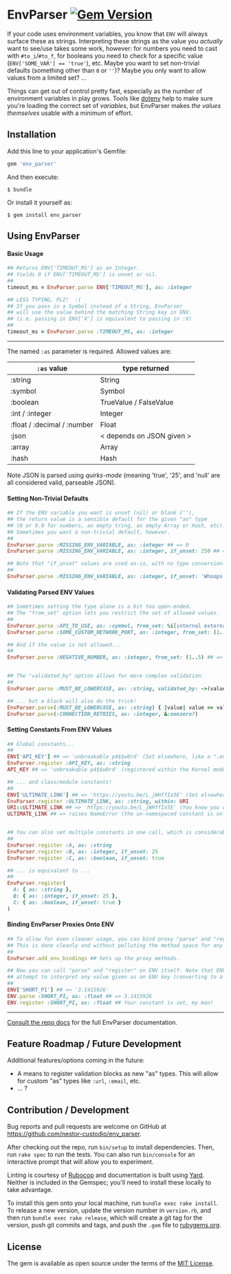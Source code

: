 # EnvParser  [![Gem Version](https://badge.fury.io/rb/env_parser.svg)](https://badge.fury.io/rb/env_parser)

If your code uses environment variables, you know that `ENV` will always surface these as strings. Interpreting these strings as the value you *actually* want to see/use takes some work, however: for numbers you need to cast with `#to_i`/`#to_f`, for booleans you need to check for a specific value (`ENV['SOME_VAR'] == 'true'`), etc. Maybe you want to set non-trivial defaults (something other than `0` or `''`)? Maybe you only want to allow values from a limited set? ...

Things can get out of control pretty fast, especially as the number of environment variables in play grows. Tools like [dotenv](https://github.com/bkeepers/dotenv) help to make sure you're loading the correct set of *variables*, but EnvParser makes *the values themselves* usable with a minimum of effort.


## Installation

Add this line to your application's Gemfile:

```ruby
gem 'env_parser'
```

And then execute:

    $ bundle

Or install it yourself as:

    $ gem install env_parser


## Using EnvParser

#### Basic Usage

```ruby
## Returns ENV['TIMEOUT_MS'] as an Integer.
## Yields 0 if ENV['TIMEOUT_MS'] is unset or nil.
##
timeout_ms = EnvParser.parse ENV['TIMEOUT_MS'], as: :integer

## LESS TYPING, PLZ!  :(
## If you pass in a Symbol instead of a String, EnvParser
## will use the value behind the matching String key in ENV.
## (i.e. passing in ENV['X'] is equivalent to passing in :X)
##
timeout_ms = EnvParser.parse :TIMEOUT_MS, as: :integer
```

---

The named `:as` parameter is required. Allowed values are:

<table>
  <tbody>
    <tr>
      <th><code>:as</code> value</th>
      <th>type returned</th>
    </tr>
  </tbody>
  <tbody>
    <tr>
      <td>:string</td>
      <td>String</td>
    </tr>
    <tr>
      <td>:symbol</td>
      <td>Symbol</td>
    </tr>
    <tr>
      <td>:boolean</td>
      <td>TrueValue / FalseValue</td>
    </tr>
    <tr>
      <td>:int / :integer</td>
      <td>Integer</td>
    </tr>
    <tr>
      <td>:float / :decimal / :number</td>
      <td>Float</td>
    </tr>
    <tr>
      <td>:json</td>
      <td>&lt; depends on JSON given &gt;</td>
    </tr>
    <tr>
      <td>:array</td>
      <td>Array</td>
    </tr>
    <tr>
      <td>:hash</td>
      <td>Hash</td>
    </tr>
  </tbody>
</table>


Note JSON is parsed using *quirks-mode* (meaning 'true', '25', and 'null' are all considered valid, parseable JSON).


#### Setting Non-Trivial Defaults

```ruby
## If the ENV variable you want is unset (nil) or blank (''),
## the return value is a sensible default for the given "as" type
## (0 or 0.0 for numbers, an empty tring, an empty Array or Hash, etc).
## Sometimes you want a non-trivial default, however.
##
EnvParser.parse :MISSING_ENV_VARIABLE, as: :integer ## => 0
EnvParser.parse :MISSING_ENV_VARIABLE, as: :integer, if_unset: 250 ## => 250

## Note that "if_unset" values are used as-is, with no type conversion.
##
EnvParser.parse :MISSING_ENV_VARIABLE, as: :integer, if_unset: 'Whoops!' ## => 'Whoops!'
```


#### Validating Parsed ENV Values

```ruby
## Sometimes setting the type alone is a bit too open-ended.
## The "from_set" option lets you restrict the set of allowed values.
##
EnvParser.parse :API_TO_USE, as: :symbol, from_set: %i[internal external]
EnvParser.parse :SOME_CUSTOM_NETWORK_PORT, as: :integer, from_set: (1..65535), if_unset: 80

## And if the value is not allowed...
##
EnvParser.parse :NEGATIVE_NUMBER, as: :integer, from_set: (1..5) ## => raises EnvParser::ValueNotAllowed


## The "validated_by" option allows for more complex validation.
##
EnvParser.parse :MUST_BE_LOWERCASE, as: :string, validated_by: ->(value) { value == value.downcase }

## ... but a block will also do the trick!
EnvParser.parse(:MUST_BE_LOWERCASE, as: :string) { |value| value == value.downcase }
EnvParser.parse(:CONNECTION_RETRIES, as: :integer, &:nonzero?)
```


#### Setting Constants From ENV Values

```ruby
## Global constants...
##
ENV['API_KEY'] ## => 'unbreakable p4$$w0rd' (Set elsewhere, like a ".env" file.)
EnvParser.register :API_KEY, as: :string
API_KEY ## => 'unbreakable p4$$w0rd' (registered within the Kernel module, so it's available everywhere)

## ... and class/module constants!
##
ENV['ULTIMATE_LINK'] ## => 'https://youtu.be/L_jWHffIx5E' (Set elsewhere, like a ".env" file.)
EnvParser.register :ULTIMATE_LINK, as: :string, within: URI
URI::ULTIMATE_LINK ## => 'https://youtu.be/L_jWHffIx5E' (You know you want to check it out!)
ULTIMATE_LINK ## => raises NameError (the un-namespaced constant is only in scope within the URI module)


## You can also set multiple constants in one call, which is considerably cleaner to read:
##
EnvParser.register :A, as: :string
EnvParser.register :B, as: :integer, if_unset: 25
EnvParser.register :C, as: :boolean, if_unset: true

## ... is equivalent to ...
##
EnvParser.register(
  A: { as: :string },
  B: { as: :integer, if_unset: 25 },
  C: { as: :boolean, if_unset: true }
)
```


#### Binding EnvParser Proxies Onto ENV

```ruby
## To allow for even cleaner usage, you can bind proxy "parse" and "register" methods onto ENV.
## This is done cleanly and without polluting the method space for any other objects.
##
EnvParser.add_env_bindings ## Sets up the proxy methods.

## Now you can call "parse" and "register" on ENV itself. Note that ENV's proxy "parse" method will
## attempt to interpret any value given as an ENV key (converting to a String, if necessary).
##
ENV['SHORT_PI'] ## => '3.1415926'
ENV.parse :SHORT_PI, as: :float ## => 3.1415926
ENV.register :SHORT_PI, as: :float ## Your constant is set, my man!
```

---

[Consult the repo docs](http://nestor-custodio.github.io/env_parser) for the full EnvParser documentation.


## Feature Roadmap / Future Development

Additional features/options coming in the future:

- A means to register validation blocks as new "as" types. This will allow for custom "as" types like `:url`, `:email`, etc.
- ... ?


## Contribution / Development

Bug reports and pull requests are welcome on GitHub at https://github.com/nestor-custodio/env_parser.

After checking out the repo, run `bin/setup` to install dependencies. Then, run `rake spec` to run the tests. You can also run `bin/console` for an interactive prompt that will allow you to experiment.

Linting is courtesy of [Rubocop](https://github.com/bbatsov/rubocop) and documentation is built using [Yard](https://yardoc.org/). Neither is included in the Gemspec; you'll need to install these locally to take advantage.

To install this gem onto your local machine, run `bundle exec rake install`. To release a new version, update the version number in `version.rb`, and then run `bundle exec rake release`, which will create a git tag for the version, push git commits and tags, and push the `.gem` file to [rubygems.org](https://rubygems.org).


## License

The gem is available as open source under the terms of the [MIT License](https://opensource.org/licenses/MIT).
